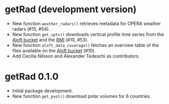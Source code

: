 # getRad (development version)

* New function `weather_radars()` retrieves metadata for OPERA weather radars (#15, #54).
* New function `get_vpts()` downloads vertical profile time series from the [Aloft bucket](https://aloftdata.eu/browse/) and the [RMI](https://opendata.meteo.be/geonetwork/srv/eng/catalog.search#/metadata/RMI_DATASET_CROW) (#10, #53).
* New function `aloft_data_coverage()` fetches an overview table of the files available on the [Aloft bucket](https://aloftdata.eu/browse/) (#10).
* Add Cecilia Nilsson and Alexander Tedeschi as contributors.

# getRad 0.1.0

* Initial package development.
* New function `get_pvol()` download polar volumes for 6 countries.
